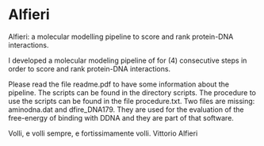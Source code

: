 # Alfieri
Alfieri: a molecular modelling pipeline to score and rank protein-DNA interactions.

I developed a molecular modeling pipeline of for (4) consecutive steps in order to score and rank protein-DNA interactions.

Please read the file readme.pdf to have some information about the pipeline. The scripts can be found in the directory scripts. The procedure to use the scripts can be found in the file procedure.txt. Two files are missing: aminodna.dat and dfire_DNA179. They are used for the evaluation of the free-energy of binding with DDNA and they are part of that software.

Volli, e volli sempre, e fortissimamente volli. 
Vittorio Alfieri
